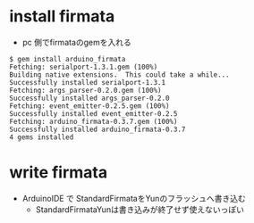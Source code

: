 # install firmata

- pc 側でfirmataのgemを入れる
```
$ gem install arduino_firmata
Fetching: serialport-1.3.1.gem (100%)
Building native extensions.  This could take a while...
Successfully installed serialport-1.3.1
Fetching: args_parser-0.2.0.gem (100%)
Successfully installed args_parser-0.2.0
Fetching: event_emitter-0.2.5.gem (100%)
Successfully installed event_emitter-0.2.5
Fetching: arduino_firmata-0.3.7.gem (100%)
Successfully installed arduino_firmata-0.3.7
4 gems installed

```

# write firmata 

- ArduinoIDE で StandardFirmataをYunのフラッシュへ書き込む
  - StandardFirmataYunは書き込みが終了せず使えないっぽい

